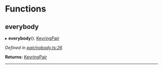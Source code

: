 

# Functions

<a id="everybody"></a>

##  everybody

▸ **everybody**(): [KeyringPair](../interfaces/_types_.keyringpair.md)

*Defined in [pair/nobody.ts:26](https://github.com/polkadot-js/common/blob/3dcd05b/packages/keyring/src/pair/nobody.ts#L26)*

**Returns:** [KeyringPair](../interfaces/_types_.keyringpair.md)

___

